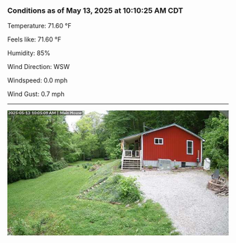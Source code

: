 ### Conditions as of May 13, 2025 at 10:10:25 AM CDT 

Temperature: 71.60 &deg;F

Feels like: 71.60 &deg;F

Humidity: 85%

Wind Direction: WSW

Windspeed: 0.0 mph

Wind Gust: 0.7 mph

---

<img src="./images/latest.jpeg"/>

